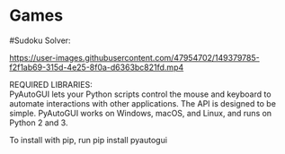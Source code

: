 # Games
#Sudoku Solver:<br />

https://user-images.githubusercontent.com/47954702/149379785-f2f1ab69-315d-4e25-8f0a-d6363bc821fd.mp4 

REQUIRED LIBRARIES:<br />
PyAutoGUI lets your Python scripts control the mouse and keyboard to automate interactions with other applications. The API is designed to be simple. PyAutoGUI works on Windows, macOS, and Linux, and runs on Python 2 and 3.<br />

To install with pip, run pip install pyautogui
